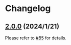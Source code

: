 # Changelog

## [2.0.0](https://github.com/volarjs/volar.js/compare/v1.11.1...v2.0.0) (2024/1/21)

Please refer to [#85](https://github.com/volarjs/volar.js/issues/85) for details.
